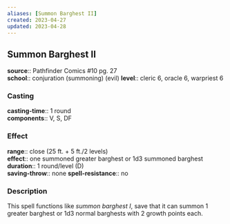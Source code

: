 ```yaml
---
aliases: [Summon Barghest II]
created: 2023-04-27
updated: 2023-04-28
---
```


## Summon Barghest II

**source**:: Pathfinder Comics \#10 pg. 27  
**school**:: conjuration (summoning) (evil)
**level**:: cleric 6, oracle 6, warpriest 6

### Casting

**casting-time**:: 1 round  
**components**:: V, S, DF

### Effect

**range**:: close (25 ft. + 5 ft./2 levels)  
**effect**:: one summoned greater barghest or 1d3 summoned barghest  
**duration**:: 1 round/level (D)  
**saving-throw**:: none
**spell-resistance**:: no

### Description

This spell functions like *summon barghest I*, save that it can summon 1 greater barghest or 1d3 normal barghests with 2 growth points each.
